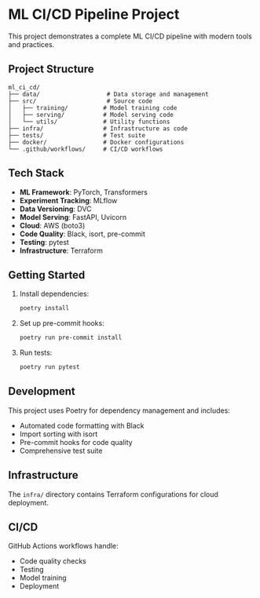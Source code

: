 # ML CI/CD Pipeline Project

This project demonstrates a complete ML CI/CD pipeline with modern tools and practices.

## Project Structure

```
ml_ci_cd/
├── data/                   # Data storage and management
├── src/                    # Source code
│   ├── training/          # Model training code
│   ├── serving/           # Model serving code
│   └── utils/             # Utility functions
├── infra/                 # Infrastructure as code
├── tests/                 # Test suite
├── docker/                # Docker configurations
└── .github/workflows/     # CI/CD workflows
```

## Tech Stack

- **ML Framework**: PyTorch, Transformers
- **Experiment Tracking**: MLflow
- **Data Versioning**: DVC
- **Model Serving**: FastAPI, Uvicorn
- **Cloud**: AWS (boto3)
- **Code Quality**: Black, isort, pre-commit
- **Testing**: pytest
- **Infrastructure**: Terraform

## Getting Started

1. Install dependencies:
   ```bash
   poetry install
   ```

2. Set up pre-commit hooks:
   ```bash
   poetry run pre-commit install
   ```

3. Run tests:
   ```bash
   poetry run pytest
   ```

## Development

This project uses Poetry for dependency management and includes:
- Automated code formatting with Black
- Import sorting with isort  
- Pre-commit hooks for code quality
- Comprehensive test suite

## Infrastructure

The `infra/` directory contains Terraform configurations for cloud deployment.

## CI/CD

GitHub Actions workflows handle:
- Code quality checks
- Testing
- Model training
- Deployment
